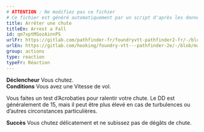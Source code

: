 ```yaml
---
# ATTENTION : Ne modifiez pas ce fichier
# Ce fichier est généré automatiquement par un script d'après les données du module Foundry VTT officiel et de sa traduction
title: Arrêter une chute
titleEn: Arrest a Fall
id: qm7xptMSozAinnPS
urlFr: https://gitlab.com/pathfinder-fr/foundryvtt-pathfinder2-fr/-/blob/master/data/classes/qm7xptMSozAinnPS.htm
urlEn: https://gitlab.com/hooking/foundry-vtt---pathfinder-2e/-/blob/master/packs/data/classes.db/arrest-a-fall.json
group: actions
type: reaction
typeFr: Réaction
---
```

**Déclencheur** Vous chutez.  
**Conditions** Vous avez une Vitesse de vol.

Vous faites un test d’Acrobaties pour ralentir votre chute. Le DD est généralement de 15, mais il peut être plus élevé en cas de turbulences ou d’autres circonstances particulières.

**Succès** Vous chutez délicatement et ne subissez pas de dégâts de chute. 


